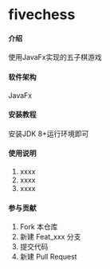 # fivechess

#### 介绍
使用JavaFx实现的五子棋游戏

#### 软件架构
JavaFx


#### 安装教程

安装JDK 8+运行环境即可

#### 使用说明

1.  xxxx
2.  xxxx
3.  xxxx

#### 参与贡献

1.  Fork 本仓库
2.  新建 Feat_xxx 分支
3.  提交代码
4.  新建 Pull Request
